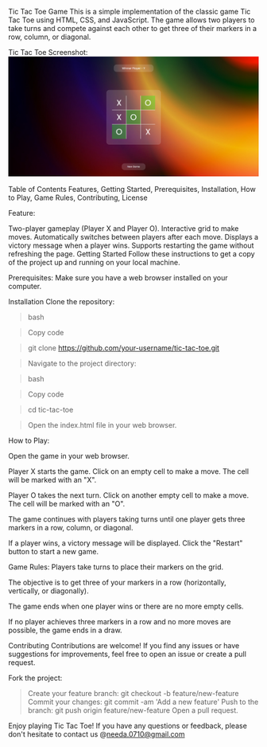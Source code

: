 Tic Tac Toe Game
This is a simple implementation of the classic game Tic Tac Toe using HTML, CSS, and JavaScript. The game allows two players to take turns and compete against each other to get three of their markers in a row, column, or diagonal.

Tic Tac Toe Screenshot: 
![Alt text](image.png)

Table of Contents
Features, 
Getting Started, 
Prerequisites, 
Installation, 
How to Play, 
Game Rules, 
Contributing, 
License



Feature:

Two-player gameplay (Player X and Player O).
Interactive grid to make moves.
Automatically switches between players after each move.
Displays a victory message when a player wins.
Supports restarting the game without refreshing the page.
Getting Started
Follow these instructions to get a copy of the project up and running on your local machine.

Prerequisites:
Make sure you have a web browser installed on your computer.

Installation
Clone the repository:
>bash

>Copy code

>git clone https://github.com/your-username/tic-tac-toe.git

>Navigate to the project directory:

>bash

>Copy code

>cd tic-tac-toe

>Open the index.html file in your web browser.


How to Play:

Open the game in your web browser.

Player X starts the game. Click on an empty cell to make a move. The cell will be marked with an "X".

Player O takes the next turn. Click on another empty cell to make a move. The cell will be marked with an "O".

The game continues with players taking turns until one player gets three markers in a row, column, or diagonal.

If a player wins, a victory message will be displayed. Click the "Restart" button to start a new game.



Game Rules:
Players take turns to place their markers on the grid.

The objective is to get three of your markers in a row (horizontally, vertically, or diagonally).

The game ends when one player wins or there are no more empty cells.

If no player achieves three markers in a row and no more moves are possible, the game ends in a draw.


Contributing
Contributions are welcome! If you find any issues or have suggestions for improvements, feel free to open an issue or create a pull request.

Fork the project:

>Create your feature branch: git checkout -b feature/new-feature
>Commit your changes: git commit -am 'Add a new feature'
>Push to the branch: git push origin feature/new-feature
>Open a pull request.


Enjoy playing Tic Tac Toe! If you have any questions or feedback, please don't hesitate to contact us @needa.0710@gmail.com
